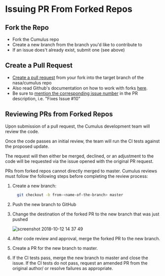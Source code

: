 # Issuing PR From Forked Repos

## Fork the Repo

* Fork the Cumulus repo
* Create a new branch from the branch you'd like to contribute to
* If an issue does't already exist, submit one (see above)

## Create a Pull Request

* [Create a pull request](https://help.github.com/articles/creating-a-pull-request/) from your fork into the target branch of the nasa/cumulus repo
* Also read Github's documentation on how to work with forks [here](https://help.github.com/articles/working-with-forks/).
* Be sure to [mention the corresponding issue number](https://help.github.com/articles/closing-issues-using-keywords/) in the PR description, i.e. "Fixes Issue #10"

## Reviewing PRs from Forked Repos

Upon submission of a pull request, the Cumulus development team will review the code.

Once the code passes an initial review, the team will run the CI tests against the proposed update.

The request will then either be merged, declined, or an adjustment to the code will be requested via the issue opened with the original PR request.

PRs from forked repos cannot directly merged to master. Cumulus reviews must follow the following steps before completing the review process:

1. Create a new branch:

    ```bash
      git checkout -b from-<name-of-the-branch> master
    ```

2. Push the new branch to GitHub
3. Change the destination of the forked PR to the new branch that was just pushed

    ![screenshot 2018-10-12 14 37 49](https://user-images.githubusercontent.com/1933118/46869547-80d31480-ce2c-11e8-9d2f-b8e1ea01fdb6.png)

4. After code review and approval, merge the forked PR to the new branch.

5. Create a PR for the new branch to master.

6. If the CI tests pass, merge the new branch to master and close the issue.   If the CI tests do not pass, request an amended PR from the original author/ or resolve failures as appropriate.
